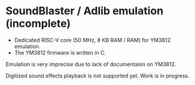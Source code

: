 # SoundBlaster / Adlib emulation (incomplete)

* Dedicated RISC-V core (50 MHz, 8 KB RAM / RAM) for YM3812 emulation.
* The YM3812 firmware is written in C.

Emulation is very imprecise due to lack of documentaion on YM3812.

Digitized sound effects playback is not supported yet. Work is in progress.
